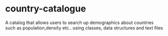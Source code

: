 # country-catalogue
A catalog that allows users to search up demographics about countries such as population,density etc.. using classes, data structures and text files
